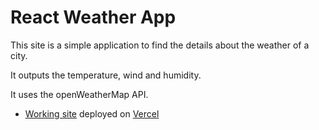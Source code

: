 # React Weather App

This site is a simple application to find the details about the weather of a city.

It outputs the temperature, wind and humidity.

It uses the openWeatherMap API.

- [Working site](https://react-weather-cwh923row-svaze30.vercel.app/) deployed on [Vercel](https://vercel.com)
